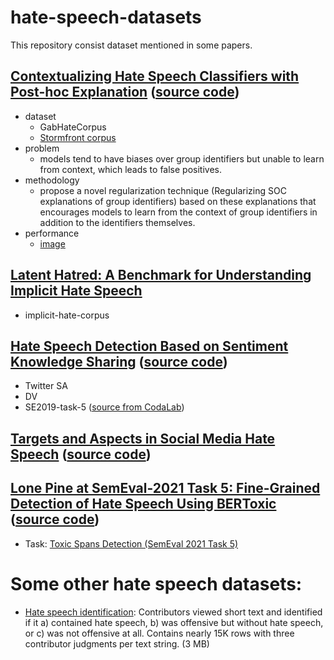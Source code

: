 # hate-speech-datasets
This repository consist dataset mentioned in some papers. 
## [Contextualizing Hate Speech Classifiers with Post-hoc Explanation](https://arxiv.org/abs/2005.02439) ([source code](https://github.com/BrendanKennedy/contextualizing-hate-speech-models-with-explanations))
* dataset
  - GabHateCorpus
  - [Stormfront corpus](https://github.com/aitor-garcia-p/hate-speech-dataset)
* problem
  - models tend to have biases over group identifiers but unable to learn from context, which leads to false positives.
* methodology
  - propose a novel regularization technique (Regularizing SOC explanations of group identifiers) based on these explanations that encourages models to learn from the context of group identifiers in addition to the identifiers themselves.
* performance
  - [image](https://github.com/liuchaoqun/hate-speech-datasets/blob/main/figs/contextualizing.png)

## [Latent Hatred: A Benchmark for Understanding Implicit Hate Speech](https://arxiv.org/abs/2109.05322)
  - implicit-hate-corpus

## [Hate Speech Detection Based on Sentiment Knowledge Sharing](https://aclanthology.org/2021.acl-long.556/) ([source code](https://github.com/1783696285/SKS))
  - Twitter SA
  - DV
  - SE2019-task-5 ([source from CodaLab](https://competitions.codalab.org/competitions/19935#learn_the_details))

## [Targets and Aspects in Social Media Hate Speech](https://aclanthology.org/2021.woah-1.19.pdf) ([source code](https://github.com/TalnUPF/HateSpeechTargetsAspects))

## [Lone Pine at SemEval-2021 Task 5: Fine-Grained Detection of Hate Speech Using BERToxic](https://arxiv.org/abs/2104.03506) ([source code](https://github.com/Yakoob-Khan/Toxic-Spans-Detection))
  - Task: [Toxic Spans Detection (SemEval 2021 Task 5)](https://github.com/ipavlopoulos/toxic_spans)


# Some other hate speech datasets: 
* [Hate speech identification](https://github.com/t-davidson/hate-speech-and-offensive-language): Contributors viewed short text and identified if it a) contained hate speech, b) was offensive but without hate speech, or c) was not offensive at all. Contains nearly 15K rows with three contributor judgments per text string. (3 MB)
